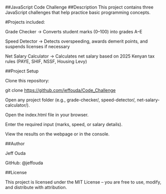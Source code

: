 ##JavaScript Code Challenge
##Description
This project contains three JavaScript challenges that help practice basic programming concepts.

#Projects included:

Grade Checker → Converts student marks (0–100) into grades A–E

Speed Detector → Detects overspeeding, awards demerit points, and suspends licenses if necessary

Net Salary Calculator → Calculates net salary based on 2025 Kenyan tax rules (PAYE, SHIF, NSSF, Housing Levy)

##Project Setup

Clone this repository:

git clone https://github.com/jeffouda/Code_Challenge

Open any project folder (e.g., grade-checker/, speed-detector/, net-salary-calculator/).

Open the index.html file in your browser.

Enter the required input (marks, speed, or salary details).

View the results on the webpage or in the console.

##Author

Jeff Ouda

GitHub: @jeffouda

##License

This project is licensed under the MIT License – you are free to use, modify, and distribute with attribution.
